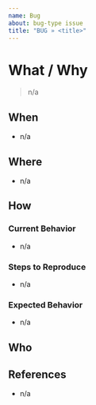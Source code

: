 ```yaml
---
name: Bug
about: bug-type issue
title: "BUG » <title>"
---
```

<!--
# #####
# TERRAFORM LIFECYCLE MANAGED
# All changes will be overwritten
#####
-->
# What / Why #
> n/a

## When ##
* n/a

## Where ##
* n/a

## How ##

### Current Behavior ###
* n/a

### Steps to Reproduce ###
* n/a

### Expected Behavior ###
* n/a

## Who ##

## References ##
* n/a
